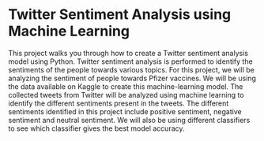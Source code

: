 # Twitter Sentiment Analysis using Machine Learning
This project walks you through how to create a Twitter sentiment analysis model using Python. Twitter sentiment analysis is performed to identify the sentiments of the people towards various topics. For this project, we will be analyzing the sentiment of people towards Pfizer vaccines. We will be using the data available on Kaggle to create this machine-learning model. The collected tweets from Twitter will be analyzed using machine learning to identify the different sentiments present in the tweets. The different sentiments identified in this project include positive sentiment, negative sentiment and neutral sentiment. We will also be using different classifiers to see which classifier gives the best model accuracy.


